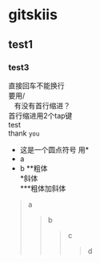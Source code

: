 # gitskiis
## test1
### test3
直接回车不能换行<br>
要用/<br>
    有没有首行缩进？<br>
首行缩进用2个tap键<br>
    test<br>
thank `you`
* 这是一个圆点符号 用*<br>
 * a
  * b
**粗体<br>
*斜体<br>
***粗体加斜体<br>

>a
>>b
>>>c
>>>>d
